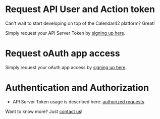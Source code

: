 # Request API User and Action token

Can't wait to start developing on top of the Calendar42 platform? Great!

Simply request your API Server Token by [signing up here](https://app.moonclerk.com/pay/897n1wkysjb).

# Request oAuth app access

Simply request your oAuth app access by [signing up here](https://app.moonclerk.com/pay/897n1wkysjb). 

# Authentication and Authorization

* API Server Token usage is described here: [authorized requests](/rest-api/authentication/)

Want to know more? Just [contact us](http://site.calendar42.com/)!
